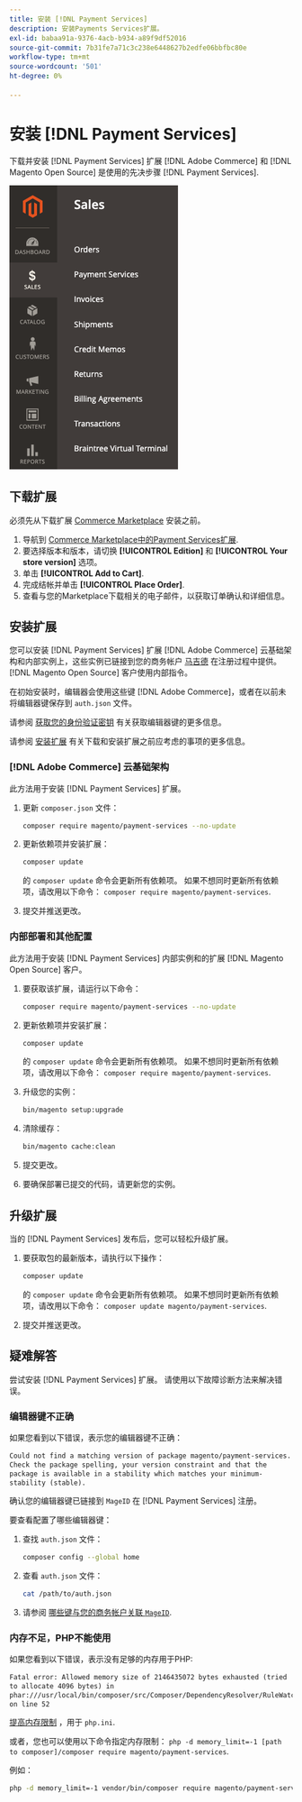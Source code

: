 ```yaml
---
title: 安装 [!DNL Payment Services]
description: 安装Payments Services扩展。
exl-id: babaa91a-9376-4acb-b934-a89f9df52016
source-git-commit: 7b31fe7a71c3c238e6448627b2edfe06bbfbc80e
workflow-type: tm+mt
source-wordcount: '501'
ht-degree: 0%

---
```


# 安装 [!DNL Payment Services]

下载并安装 [!DNL Payment Services] 扩展 [!DNL Adobe Commerce] 和 [!DNL Magento Open Source] 是使用的先决步骤 [!DNL Payment Services].

![[!DNL Payment Services] 扩展管理员视图](assets/admin-view.png)

## 下载扩展

必须先从下载扩展 [Commerce Marketplace](https://experienceleague.adobe.com/docs/commerce-admin/start/resources/commerce-marketplace.html) 安装之前。

1. 导航到 [Commerce Marketplace中的Payment Services扩展](https://marketplace.magento.com/magento-payment-services.html).
1. 要选择版本和版本，请切换 **[!UICONTROL Edition]** 和 **[!UICONTROL Your store version]** 选项。
1. 单击 **[!UICONTROL Add to Cart]**.
1. 完成结帐并单击 **[!UICONTROL Place Order]**.
1. 查看与您的Marketplace下载相关的电子邮件，以获取订单确认和详细信息。

## 安装扩展

您可以安装 [!DNL Payment Services] 扩展 [!DNL Adobe Commerce] 云基础架构和内部实例上，这些实例已链接到您的商务帐户 [马吉德](https://devdocs.magento.com/marketplace/sellers/profile-personal.html#field-descriptions) 在注册过程中提供。 [!DNL Magento Open Source] 客户使用内部指令。

在初始安装时，编辑器会使用这些键 [!DNL Adobe Commerce]，或者在以前未将编辑器键保存到 `auth.json` 文件。

请参阅 [获取您的身份验证密钥](https://devdocs.magento.com/guides/v2.4/install-gde/prereq/connect-auth.html) 有关获取编辑器键的更多信息。

请参阅 [安装扩展](https://devdocs.magento.com/guides/v2.4/install-gde/install/cli/extensions.html) 有关下载和安装扩展之前应考虑的事项的更多信息。

### [!DNL Adobe Commerce] 云基础架构

此方法用于安装 [!DNL Payment Services] 扩展。

1. 更新 `composer.json` 文件：

   ```bash
   composer require magento/payment-services --no-update
   ```

1. 更新依赖项并安装扩展：

   ```bash
   composer update
   ```

   的 `composer update` 命令会更新所有依赖项。 如果不想同时更新所有依赖项，请改用以下命令： `composer require magento/payment-services`.

1. 提交并推送更改。

### 内部部署和其他配置

此方法用于安装 [!DNL Payment Services] 内部实例和的扩展 [!DNL Magento Open Source] 客户。

1. 要获取该扩展，请运行以下命令：

   ```bash
   composer require magento/payment-services --no-update
   ```

1. 更新依赖项并安装扩展：

   ```bash
   composer update
   ```

   的 `composer update` 命令会更新所有依赖项。 如果不想同时更新所有依赖项，请改用以下命令： `composer require magento/payment-services`.

1. 升级您的实例：

   ```bash
   bin/magento setup:upgrade
   ```

1. 清除缓存：

   ```bash
   bin/magento cache:clean
   ```

1. 提交更改。
1. 要确保部署已提交的代码，请更新您的实例。

## 升级扩展

当的 [!DNL Payment Services] 发布后，您可以轻松升级扩展。

1. 要获取包的最新版本，请执行以下操作：

   ```bash
   composer update
   ```

   的 `composer update` 命令会更新所有依赖项。 如果不想同时更新所有依赖项，请改用以下命令： `composer update magento/payment-services`.

1. 提交并推送更改。

## 疑难解答

尝试安装 [!DNL Payment Services] 扩展。 请使用以下故障诊断方法来解决错误。

### 编辑器键不正确

如果您看到以下错误，表示您的编辑器键不正确：

```terminal
Could not find a matching version of package magento/payment-services. Check the package spelling, your version constraint and that the package is available in a stability which matches your minimum-stability (stable).
```

确认您的编辑器键已链接到 `MageID` 在 [!DNL Payment Services] 注册。

要查看配置了哪些编辑器键：

1. 查找 `auth.json` 文件：

   ```bash
   composer config --global home
   ```

1. 查看 `auth.json` 文件：

   ```bash
   cat /path/to/auth.json
   ```

1. 请参阅 [哪些键与您的商务帐户关联 `MageID`](https://devdocs.magento.com/guides/v2.4/install-gde/prereq/connect-auth.html).

### 内存不足，PHP不能使用

如果您看到以下错误，表示没有足够的内存用于PHP:

```terminal
Fatal error: Allowed memory size of 2146435072 bytes exhausted (tried to allocate 4096 bytes) in phar:///usr/local/bin/composer/src/Composer/DependencyResolver/RuleWatchGraph.php on line 52
```

[提高内存限制](https://devdocs.magento.com/cloud/project/magento-app-php-ini.html#increase-php-memory-limit) ，用于 `php.ini`.

或者，您也可以使用以下命令指定内存限制： `php -d memory_limit=-1 [path to composer]/composer require magento/payment-services`.

例如：

```bash
php -d memory_limit=-1 vendor/bin/composer require magento/payment-services
```
